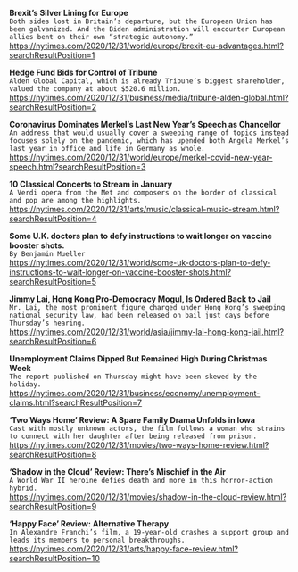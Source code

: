 **Brexit’s Silver Lining for Europe**\
`Both sides lost in Britain’s departure, but the European Union has been galvanized. And the Biden administration will encounter European allies bent on their own “strategic autonomy.”`\
https://nytimes.com/2020/12/31/world/europe/brexit-eu-advantages.html?searchResultPosition=1

**Hedge Fund Bids for Control of Tribune**\
`Alden Global Capital, which is already Tribune’s biggest shareholder, valued the company at about $520.6 million.`\
https://nytimes.com/2020/12/31/business/media/tribune-alden-global.html?searchResultPosition=2

**Coronavirus Dominates Merkel’s Last New Year’s Speech as Chancellor**\
`An address that would usually cover a sweeping range of topics instead focuses solely on the pandemic, which has upended both Angela Merkel’s last year in office and life in Germany as whole.`\
https://nytimes.com/2020/12/31/world/europe/merkel-covid-new-year-speech.html?searchResultPosition=3

**10 Classical Concerts to Stream in January**\
`A Verdi opera from the Met and composers on the border of classical and pop are among the highlights.`\
https://nytimes.com/2020/12/31/arts/music/classical-music-stream.html?searchResultPosition=4

**Some U.K. doctors plan to defy instructions to wait longer on vaccine booster shots.**\
`By Benjamin Mueller`\
https://nytimes.com/2020/12/31/world/some-uk-doctors-plan-to-defy-instructions-to-wait-longer-on-vaccine-booster-shots.html?searchResultPosition=5

**Jimmy Lai, Hong Kong Pro-Democracy Mogul, Is Ordered Back to Jail**\
`Mr. Lai, the most prominent figure charged under Hong Kong’s sweeping national security law, had been released on bail just days before Thursday’s hearing.`\
https://nytimes.com/2020/12/31/world/asia/jimmy-lai-hong-kong-jail.html?searchResultPosition=6

**Unemployment Claims Dipped But Remained High During Christmas Week**\
`The report published on Thursday might have been skewed by the holiday.`\
https://nytimes.com/2020/12/31/business/economy/unemployment-claims.html?searchResultPosition=7

**‘Two Ways Home’ Review: A Spare Family Drama Unfolds in Iowa**\
`Cast with mostly unknown actors, the film follows a woman who strains to connect with her daughter after being released from prison.`\
https://nytimes.com/2020/12/31/movies/two-ways-home-review.html?searchResultPosition=8

**‘Shadow in the Cloud’ Review: There’s Mischief in the Air**\
`A World War II heroine defies death and more in this horror-action hybrid.`\
https://nytimes.com/2020/12/31/movies/shadow-in-the-cloud-review.html?searchResultPosition=9

**‘Happy Face’ Review: Alternative Therapy**\
`In Alexandre Franchi’s film, a 19-year-old crashes a support group and leads its members to personal breakthroughs.`\
https://nytimes.com/2020/12/31/arts/happy-face-review.html?searchResultPosition=10

